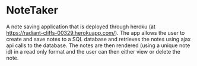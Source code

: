 # NoteTaker

A note saving application that is deployed through heroku (at https://radiant-cliffs-00329.herokuapp.com/). The app allows the user to create and save notes to a SQL database and retrieves the notes using ajax api calls to the database. The notes are then rendered (using a unique note id) in a read only format and the user can then either view or delete the note. 
